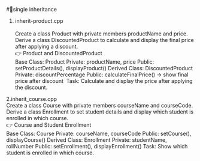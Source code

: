 #🔹single inheritance
1.	inherit-product.cpp	<br>	
Create a class Product with private members productName and price. Derive a class DiscountedProduct to calculate and display the final price after applying a discount.<br>
👉 Product and DiscountedProduct<br>
Base Class: Product Private: productName, price Public: setProductDetails(), displayProduct()
Derived Class: DiscountedProduct Private: discountPercentage Public: calculateFinalPrice() → show final price after discount
 Task: Calculate and display the price after applying the discount.

2.inherit_course.cpp<br>
Create a class Course with private members courseName and courseCode. Derive a class Enrollment to set student details and display which student is enrolled in which course.<br>
👉 Course and Student Enrollment<br>
Base Class: Course Private: courseName, courseCode Public: setCourse(), displayCourse()
Derived Class: Enrollment Private: studentName, rollNumber Public: setEnrollment(), displayEnrollment()
Task: Show which student is enrolled in which course.
